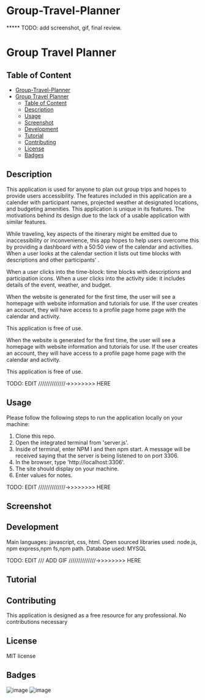 # Group-Travel-Planner

***** TODO: add screenshot, gif, final review. 
# Group Travel Planner

## Table of Content 
- [Group-Travel-Planner](#group-travel-planner)
- [Group Travel Planner](#group-travel-planner-1)
  - [Table of Content](#table-of-content)
  - [Description](#description)
  - [Usage](#usage)
  - [Screenshot](#screenshot)
  - [Development](#development)
  - [Tutorial](#tutorial)
  - [Contributing](#contributing)
  - [License](#license)
  - [Badges](#badges)
## Description
This application is used for anyone to plan out group trips and hopes to provide users accessibility. The features included in this application are a calender with participant names, projected weather at designated locations, and budgeting amenities. This application is unique in its features. The motivations behind its design due to the lack of a usable application with similar features. 

While traveling, key aspects of the itinerary might be emitted due to inaccessibility or inconvenience, this app hopes to help users overcome this by providing a dashboard with a 50:50 view of the calendar and activities. When a user looks at the calendar section it lists out time blocks with descriptions and other participants' . 

When a user clicks into the time-block: time blocks with descriptions and participation icons. 
When a user clicks into the activity side: it includes details of the event, weather, and budget. 

When the website is generated for the first time, the user will see a homepage with website information and tutorials for use. 
If the user creates an account, they will have access to a profile page home page with the calendar and activity. 

This application is free of use. 

When the website is generated for the first time, the user will see a homepage with website information and tutorials for use. 
If the user creates an account, they will have access to a profile page home page with the calendar and activity. 

This application is free of use. 

TODO: EDIT //////////////->>>>>>>> HERE 
## Usage

Please follow the following steps to run the application locally on your machine: 
1. Clone this repo. 
2. Open the integrated terminal from 'server.js'.
3. Inside of terminal, enter NPM I and then npm start. A message will be received saying that the server is being listened to on port 3306. 
4. In the browser, type 'http://localhost:3306'.
5. The site should display on your machine. 
6. Enter values for notes. 


TODO: EDIT //////////////->>>>>>>> HERE 
## Screenshot 

## Development 

Main languages: javascript, css, html. 
Open sourced libraries used: node.js, npm express,npm fs,npm path.
Database used: MYSQL


TODO: EDIT /// ADD GIF //////////////->>>>>>>> HERE 
## Tutorial

## Contributing 

This application is designed as a free resource for any professional. No contributions necessary 

## License 
MIT license 

## Badges
 ![image]({[BadgeURLHere](https://img.shields.io/badge/VSCode-0078D4?style=for-the-badge&logo=visual%20studio%20code&logoColor=white)})
  ![image]({[BadgeURLHere](https://img.shields.io/badge/JavaScript-323330?style=for-the-badge&logo=javascript&logoColor=F7DF1)})